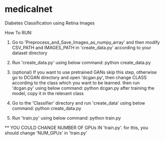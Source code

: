 # medicalnet
Diabetes Classification using Retina Images


How To RUN:

1) Go to 'Preprocess_and_Save_Images_as_numpy_array' and then modify CSV_PATH and IMAGES_PATH in 'create_data.py' according to your dataset directory

2) Run 'create_data.py' using below command:
  python create_data.py
 
3) (optional) If you want to use pretrained GANs skip this step, otherwise go to DCGAN directory and open 'dcgan.py', then change CLASS according to the class which you want to be learned. then run 'dcgan.py' using below command:
  python dcgan.py
  after training the model, copy it in the relevant class
 
4) Go to the 'Classifier' directory and run 'create_data' using below command:
  python create_data.py

5) Run 'train.py' using below command:
  python train.py
 
  ** YOU COULD CHANGE NUMBER OF GPUs IN 'train.py'. for this, you should change 'NUM_GPUs' in 'train.py'
